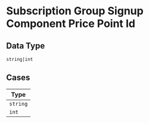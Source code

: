 
# Subscription Group Signup Component Price Point Id

## Data Type

`string|int`

## Cases

| Type |
|  --- |
| `string` |
| `int` |


